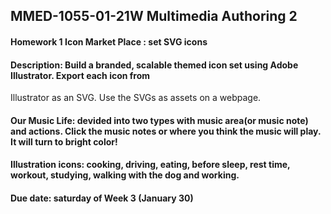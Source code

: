 ## MMED-1055-01-21W Multimedia Authoring 2

#### Homework 1 Icon Market Place : set SVG icons

#### Description: Build a branded, scalable themed icon set using Adobe Illustrator. Export each icon from
Illustrator as an SVG. Use the SVGs as assets on a webpage.

#### Our Music Life:  devided into two types with music area(or music note) and actions. Click the music notes or where you think the music will play. It will turn to bright color!

#### Illustration icons: cooking, driving, eating, before sleep, rest time, workout, studying, walking with the dog and working.

#### Due date: saturday of Week 3 (January 30)
